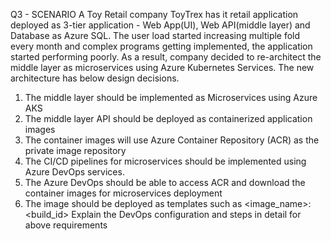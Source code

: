 Q3 - SCENARIO
A Toy Retail company ToyTrex has it retail application deployed as 3-tier application - Web App(UI), Web
API(middle layer) and Database as Azure SQL.
The user load started increasing multiple fold every month and complex programs getting implemented,
the application started performing poorly.
As a result, company decided to re-architect the middle layer as microservices using Azure Kubernetes
Services.
The new architecture has below design decisions.
1) The middle layer should be implemented as Microservices using Azure AKS
2) The middle layer API should be deployed as containerized application images
3) The container images will use Azure Container Repository (ACR) as the private image repository
4) The CI/CD pipelines for microservices should be implemented using Azure DevOps services.
5) The Azure DevOps should be able to access ACR and download the container images for microservices
deployment
6) The image should be deployed as templates such as &lt;image_name&gt;:&lt;build_id&gt;
Explain the DevOps configuration and steps in detail for above requirements